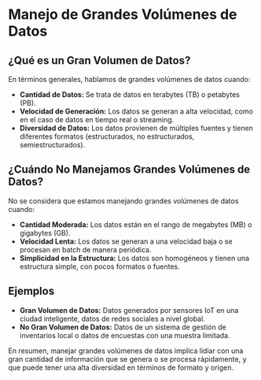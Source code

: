 # Manejo de Grandes Volúmenes de Datos

## ¿Qué es un Gran Volumen de Datos?

En términos generales, hablamos de grandes volúmenes de datos cuando:

- **Cantidad de Datos:** Se trata de datos en terabytes (TB) o petabytes (PB).
- **Velocidad de Generación:** Los datos se generan a alta velocidad, como en el caso de datos en tiempo real o streaming.
- **Diversidad de Datos:** Los datos provienen de múltiples fuentes y tienen diferentes formatos (estructurados, no estructurados, semiestructurados).

## ¿Cuándo No Manejamos Grandes Volúmenes de Datos?

No se considera que estamos manejando grandes volúmenes de datos cuando:

- **Cantidad Moderada:** Los datos están en el rango de megabytes (MB) o gigabytes (GB).
- **Velocidad Lenta:** Los datos se generan a una velocidad baja o se procesan en batch de manera periódica.
- **Simplicidad en la Estructura:** Los datos son homogéneos y tienen una estructura simple, con pocos formatos o fuentes.

## Ejemplos

- **Gran Volumen de Datos:** Datos generados por sensores IoT en una ciudad inteligente, datos de redes sociales a nivel global.
- **No Gran Volumen de Datos:** Datos de un sistema de gestión de inventarios local o datos de encuestas con una muestra limitada.

En resumen, manejar grandes volúmenes de datos implica lidiar con una gran cantidad de información que se genera o se procesa rápidamente, y que puede tener una alta diversidad en términos de formato y origen.
